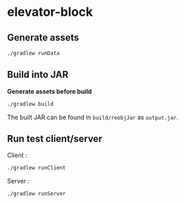 # elevator-block

## Generate assets

```bash
./gradlew runData
```

## Build into JAR

**Generate assets before build**

```bash
./gradlew build
```

The built JAR can be found in `build/reobjJar` as `output.jar`.

## Run test client/server

Client : 

```bash
./gradlew runClient
```

Server :

```bash
./gradlew runServer
```
